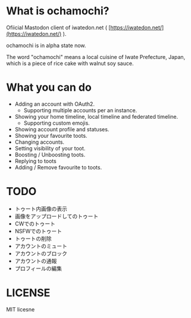 # What is ochamochi?
Ofiicial Mastodon client of iwatedon.net ( [https://iwatedon.net/](https://iwatedon.net/) ).

ochamochi is in alpha state now.

The word "ochamochi" means a local cuisine of Iwate Prefecture, Japan, which is a piece of rice cake with walnut soy sauce.

# What you can do

- Adding an account with OAuth2.
  - Supporting multiple accounts per an instance.
- Showing your home timeline, local timeline and federated timeline.
  - Supporting custom emojis.
- Showing account profile and statuses.
- Showing your favourite toots.
- Changing accounts.
- Setting visibility of your toot.
- Boosting / Unboosting toots.
- Replying to toots
- Adding / Remove favourite to toots.

# TODO

- トゥート内画像の表示
- 画像をアップロードしてのトゥート
- CWでのトゥート
- NSFWでのトゥート
- トゥートの削除
- アカウントのミュート
- アカウントのブロック
- アカウントの通報
- プロフィールの編集

# LICENSE
MIT licesne